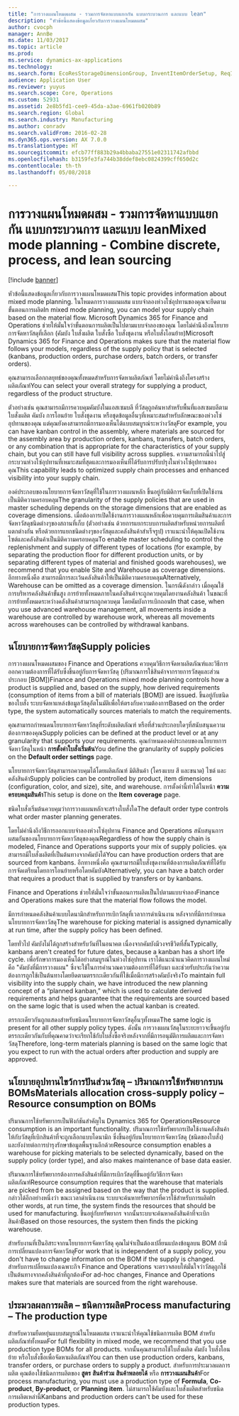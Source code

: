```yaml
---
title: "การวางแผนโหมดผสม - รวมการจัดหาแบบแยกกัน แบบกระบวนการ และแบบ lean"
description: "หัวข้อนี้แสดงข้อมูลเกี่ยวกับการวางแผนโหมดผสม"
author: cvocph
manager: AnnBe
ms.date: 11/03/2017
ms.topic: article
ms.prod: 
ms.service: dynamics-ax-applications
ms.technology: 
ms.search.form: EcoResStorageDimensionGroup, InventItemOrderSetup, ReqItemTable
audience: Application User
ms.reviewer: yuyus
ms.search.scope: Core, Operations
ms.custom: 52931
ms.assetid: 2e8b5fd1-cee9-45da-a3ae-6961fb020b89
ms.search.region: Global
ms.search.industry: Manufacturing
ms.author: conradv
ms.search.validFrom: 2016-02-28
ms.dyn365.ops.version: AX 7.0.0
ms.translationtype: HT
ms.sourcegitcommit: efcb77ff883b29a4bbaba27551e02311742afbbd
ms.openlocfilehash: b3159fe3fa744b38ddef8ebc0824399cff650d2c
ms.contentlocale: th-th
ms.lasthandoff: 05/08/2018

---
```


# <a name="mixed-mode-planning---combine-discrete-process-and-lean-sourcing"></a><span data-ttu-id="392db-103">การวางแผนโหมดผสม - รวมการจัดหาแบบแยกกัน แบบกระบวนการ และแบบ lean</span><span class="sxs-lookup"><span data-stu-id="392db-103">Mixed mode planning - Combine discrete, process, and lean sourcing</span></span>

[!include [banner](../includes/banner.md)]

<span data-ttu-id="392db-104">หัวข้อนี้แสดงข้อมูลเกี่ยวกับการวางแผนโหมดผสม</span><span class="sxs-lookup"><span data-stu-id="392db-104">This topic provides information about mixed mode planning.</span></span> <span data-ttu-id="392db-105">ในโหมดการวางแผนผสม แบบจำลองห่วงโซ่อุปทานของคุณจะยึดตามขั้นตอนการผลิต</span><span class="sxs-lookup"><span data-stu-id="392db-105">In mixed mode planning, you can model your supply chain based on the material flow.</span></span> <span data-ttu-id="392db-106">Microsoft Dynamics 365 for Finance and Operations ช่วยให้มั่นใจว่าขั้นตอนการผลิตเป็นไปตามแบบจำลองของคุณ โดยไม่คำนึงถึงนโยบายการจัดหาวัสดุที่เลือก (คัมบัง ใบสั่งผลิต ใบสั่งซื้อ ใบสั่งชุดงาน หรือใบสั่งโอนย้าย)</span><span class="sxs-lookup"><span data-stu-id="392db-106">Microsoft Dynamics 365 for Finance and Operations makes sure that the material flow follows your models, regardless of the supply policy that is selected (kanbans, production orders, purchase orders, batch orders, or transfer orders).</span></span> 

<span data-ttu-id="392db-107">คุณสามารถเลือกกลยุทธ์ของคุณทั้งหมดสำหรับการจัดหาผลิตภัณฑ์ โดยไม่คำนึงถึงโครงสร้างผลิตภัณฑ์</span><span class="sxs-lookup"><span data-stu-id="392db-107">You can select your overall strategy for supplying a product, regardless of the product structure.</span></span>  

<span data-ttu-id="392db-108">ตัวอย่างเช่น คุณสามารถมีการควบคุมคัมบังในแอสเซมบลี ที่วัสดุถูกค้นหาสำหรับพื้นที่แอสเซมบลีตามใบสั่งผลิต คัมบัง การโอนย้าย ใบสั่งชุดงาน หรือชุดข้อมูลอื่นๆที่เหมาะสมสำหรับลักษณะของห่วงโซ่อุปทานของคุณ แต่คุณยังคงสามารถมีการมองเห็นได้แบบสมบูรณ์ระหว่างวัสดุ</span><span class="sxs-lookup"><span data-stu-id="392db-108">For example, you can have kanban control in the assembly, where materials are sourced for the assembly area by production orders, kanbans, transfers, batch orders, or any combination that is appropriate for the characteristics of your supply chain, but you can still have full visibility across supplies.</span></span> <span data-ttu-id="392db-109">ความสามารถนี้นำไปสู่กระบวนห่วงโซ่อุปทานที่เหมาะสมที่สุดและการมองเห็นที่ได้รับการปรับปรุงในห่วงโซ่อุปทานของคุณ</span><span class="sxs-lookup"><span data-stu-id="392db-109">This capability leads to optimized supply chain processes and enhanced visibility into your supply chain.</span></span>  

<span data-ttu-id="392db-110">องค์ประกอบของนโยบายการจัดหาวัสดุที่ใช้ในการวางแผนหลัก ขึ้นอยู่กับมิติการจัดเก็บที่เปิดใช้งานเป็นมิติความครอบคลุม</span><span class="sxs-lookup"><span data-stu-id="392db-110">The granularity of the supply policies that are used in master scheduling depends on the storage dimensions that are enabled as coverage dimensions.</span></span> <span data-ttu-id="392db-111">เมื่อต้องการเปิดใช้งานการวางแผนหลักเพื่อควบคุมการเติมสินค้าและการจัดหาวัสดุชนิดต่างๆของสถานที่เก็บ (ตัวอย่างเช่น ด้วยการแยกระบบการผลิตสำหรับหน่วยการผลิตที่แตกต่างกัน หรือด้วยการแยกชนิดต่างๆของวัสดุและคลังสินค้าสำเร็จรูป) เราแนะนำให้คุณเปิดใช้งานไซต์และคลังสินค้าเป็นมิติความครอบคลุม</span><span class="sxs-lookup"><span data-stu-id="392db-111">To enable master scheduling to control the replenishment and supply of different types of locations (for example, by separating the production floor for different production units, or by separating different types of material and finished goods warehouses), we recommend that you enable Site and Warehouse as coverage dimensions.</span></span> <span data-ttu-id="392db-112">อีกทางหนึ่งคือ สามารถมีการละเว้นคลังสินค้าให้เป็นมิติความครอบคลุม</span><span class="sxs-lookup"><span data-stu-id="392db-112">Alternatively, Warehouse can be omitted as a coverage dimension.</span></span> <span data-ttu-id="392db-113">ในกรณีดังกล่าว เมื่อคุณใช้การบริหารคลังสินค้าขั้นสูง การย้ายทั้งหมดภายในคลังสินค้าจะถูกควบคุมโดยงานคลังสินค้า ในขณะที่การย้ายทั้งหมดระหว่างคลังสินค้าสามารถถูกควบคุม โดยคัมบังการเบิกถอน</span><span class="sxs-lookup"><span data-stu-id="392db-113">In that case, when you use advanced warehouse management, all movements inside a warehouse are controlled by warehouse work, whereas all movements across warehouses can be controlled by withdrawal kanbans.</span></span>

## <a name="supply-policies"></a><span data-ttu-id="392db-114">นโยบายการจัดหาวัสดุ</span><span class="sxs-lookup"><span data-stu-id="392db-114">Supply policies</span></span>
<span data-ttu-id="392db-115">การวางแผนโหมดผสมของ Finance and Operations ควบคุมวิธีการจัดหาผลิตภัณฑ์และวิธีการออกความต้องการที่ได้รับซึ่งขึ้นอยู่กับการจัดหาวัสดุ (ปริมาณการใช้สินค้าจากรายการวัสดุและส่วนประกอบ \[BOM\])</span><span class="sxs-lookup"><span data-stu-id="392db-115">Finance and Operations mixed mode planning controls how a product is supplied and, based on the supply, how derived requirements (consumption of items from a bill of materials \[BOM\]) are issued.</span></span> <span data-ttu-id="392db-116">ขึ้นอยู่กับชนิดของใบสั่ง ระบบจัดหาแหล่งข้อมูลวัสดุอัตโนมัติเพื่อให้ตรงกับความต้องการ</span><span class="sxs-lookup"><span data-stu-id="392db-116">Based on the order type, the system automatically sources materials to match the requirements.</span></span>  

<span data-ttu-id="392db-117">คุณสามารถกำหนดนโยบายการจัดหาวัสดุที่ระดับผลิตภัณฑ์ หรือที่ส่วนประกอบใดๆที่สนับสนุนความต้องการของคุณ</span><span class="sxs-lookup"><span data-stu-id="392db-117">Supply policies can be defined at the product level or at any granularity that supports your requirements.</span></span> <span data-ttu-id="392db-118">คุณกำหนดองค์ประกอบของนโยบายการจัดหาวัสดุในหน้า **การตั้งค่าใบสั่งเริ่มต้น**</span><span class="sxs-lookup"><span data-stu-id="392db-118">You define the granularity of supply policies on the **Default order settings** page.</span></span>  

<span data-ttu-id="392db-119">นโยบายการจัดหาวัสดุสามารถควบคุมได้โดยผลิตภัณฑ์ มิติสินค้า (โครงแบบ สี และขนาด) ไซต์ และคลังสินค้า</span><span class="sxs-lookup"><span data-stu-id="392db-119">Supply policies can be controlled by product, item dimensions (configuration, color, and size), site, and warehouse.</span></span> <span data-ttu-id="392db-120">การตั้งค่านี้ทำได้ในหน้า **ความครอบคลุมสินค้า**</span><span class="sxs-lookup"><span data-stu-id="392db-120">This setup is done on the **Item coverage** page.</span></span>  

<span data-ttu-id="392db-121">ชนิดใบสั่งเริ่มต้นควบคุมว่าการวางแผนหลักจะสร้างใบสั่งใด</span><span class="sxs-lookup"><span data-stu-id="392db-121">The default order type controls what order master planning generates.</span></span>  

<span data-ttu-id="392db-122">โดยไม่คำนึงถึงวิธีการออกแบบจำลองห่วงโซ่อุปทาน Finance and Operations สนับสนุนการผสมกันของนโยบายการจัดหาวัสดุของคุณ</span><span class="sxs-lookup"><span data-stu-id="392db-122">Regardless of how the supply chain is modeled, Finance and Operations supports your mix of supply policies.</span></span> <span data-ttu-id="392db-123">คุณสามารถมีใบสั่งผลิตที่เป็นต้นทางจากคัมบังได้</span><span class="sxs-lookup"><span data-stu-id="392db-123">You can have production orders that are sourced from kanbans.</span></span> <span data-ttu-id="392db-124">อีกทางหนึ่งคือ คุณสามารถมีใบสั่งชุดงานที่ต้องการผลิตภัณฑ์ที่ได้รับการจัดเตรียมโดยการโอนย้ายหรือโดยคัมบัง</span><span class="sxs-lookup"><span data-stu-id="392db-124">Alternatively, you can have a batch order that requires a product that is supplied by transfers or by kanbans.</span></span>  

<span data-ttu-id="392db-125">Finance and Operations ช่วยให้มั่นใจว่าขั้นตอนการผลิตเป็นไปตามแบบจำลอง</span><span class="sxs-lookup"><span data-stu-id="392db-125">Finance and Operations makes sure that the material flow follows the model.</span></span>  

<span data-ttu-id="392db-126">มีการกำหนดคลังสินค้าแบบไดนามิกสำหรับการเบิกวัสดุที่เวลาการดำเนินงาน หลังจากที่มีการกำหนดนโยบายการจัดหาวัสดุ</span><span class="sxs-lookup"><span data-stu-id="392db-126">The warehouse for picking material is assigned dynamically at run time, after the supply policy has been defined.</span></span>  

<span data-ttu-id="392db-127">โดยทั่วไป คัมบังไม่ได้ถูกสร้างสำหรับวันที่ในอนาคต เนื่องจากคัมบังมีวงจรชีวิตที่สั้น</span><span class="sxs-lookup"><span data-stu-id="392db-127">Typically, kanbans aren't created for future dates, because a kanban has a short life cycle.</span></span> <span data-ttu-id="392db-128">เพื่อรักษาการมองเห็นได้อย่างสมบูรณ์ในห่วงโซ่อุปทาน เราได้แนะนำแนวคิดการวางแผนใหม่คือ "คัมบังที่มีการวางแผน" ซึ่งจะใช้ในการคำนวณความต้องการที่ได้รับมา และช่วยรับประกันว่าความต้องการถูกใช้เป็นต้นทางโดยยึดตามตรรกะเดียวกันที่ใช้เมื่อมีการสร้างคัมบังจริง</span><span class="sxs-lookup"><span data-stu-id="392db-128">To maintain full visibility into the supply chain, we have introduced the new planning concept of a “planned kanban,” which is used to calculate derived requirements and helps guarantee that the requirements are sourced based on the same logic that is used when the actual kanban is created.</span></span>  

<span data-ttu-id="392db-129">ตรรกะเดียวกันถูกแสดงสำหรับชนิดนโยบายการจัดหาวัสดุอื่นๆทั้งหมด</span><span class="sxs-lookup"><span data-stu-id="392db-129">The same logic is present for all other supply policy types.</span></span> <span data-ttu-id="392db-130">ดังนั้น การวางแผนวัสดุในระยะยาวจะขึ้นอยู่กับตรรกะเดียวกันกับที่คุณคาดว่าจะเรียกใช้กับใบสั่งซื้อจริงหลังจากที่มีการอนุมัติการผลิตและการจัดหาวัสดุ</span><span class="sxs-lookup"><span data-stu-id="392db-130">Therefore, long-term materials planning is based on the same logic that you expect to run with the actual orders after production and supply are approved.</span></span>

## <a name="materials-allocation-cross-supply-policy--resource-consumption-on-boms"></a><span data-ttu-id="392db-131">นโยบายอุปทานไขว้การปันส่วนวัสดุ – ปริมาณการใช้ทรัพยากรบน BOMs</span><span class="sxs-lookup"><span data-stu-id="392db-131">Materials allocation cross-supply policy – Resource consumption on BOMs</span></span>
<span data-ttu-id="392db-132">ปริมาณการใช้ทรัพยากรเป็นฟังก์ชันสำคัญใน Dynamics 365 for Operations</span><span class="sxs-lookup"><span data-stu-id="392db-132">Resource consumption is an important functionality.</span></span> <span data-ttu-id="392db-133">ปริมาณการใช้ทรัพยากรเปิดใช้งานคลังสินค้าให้กับวัสดุที่เบิกสินค้าที่จะถูกเลือกแบบไดนามิก ซึ่งขึ้นอยู่กับนโยบายการจัดหาวัสดุ (ชนิดของใบสั่ง) และยังง่ายต่อการบำรุงรักษาข้อมูลพื้นฐานอีกด้วย</span><span class="sxs-lookup"><span data-stu-id="392db-133">Resource consumption enables a warehouse for picking materials to be selected dynamically, based on the supply policy (order type), and also makes maintenance of base data easier.</span></span>  

<span data-ttu-id="392db-134">ปริมาณการใช้ทรัพยากรต้องการคลังสินค้าที่มีการเบิกวัสดุที่ขึ้นอยู่กับวิธีการจัดหาผลิตภัณฑ์</span><span class="sxs-lookup"><span data-stu-id="392db-134">Resource consumption requires that the warehouse that materials are picked from be assigned based on the way that the product is supplied.</span></span> <span data-ttu-id="392db-135">กล่าวได้อีกอย่างหนึ่งว่า ขณะเวลาดำเนินงาน ระบบจะค้นหาทรัพยากรที่ควรใช้สำหรับการผลิต</span><span class="sxs-lookup"><span data-stu-id="392db-135">In other words, at run time, the system finds the resources that should be used for manufacturing.</span></span> <span data-ttu-id="392db-136">ขึ้นอยู่กับทรัพยากร จากนั้นระบบจะค้นหาคลังสินค้าที่จะเบิกสินค้า</span><span class="sxs-lookup"><span data-stu-id="392db-136">Based on those resources, the system then finds the picking warehouse.</span></span>  

<span data-ttu-id="392db-137">สำหรับงานที่เป็นอิสระจากนโยบายการจัดหาวัสดุ คุณไม่จำเป็นต้องเปลี่ยนแปลงข้อมูลบน BOM ถ้ามีการเปลี่ยนแปลงการจัดหาวัสดุ</span><span class="sxs-lookup"><span data-stu-id="392db-137">For work that is independent of a supply policy, you don't have to change information on the BOM if the supply is changed.</span></span> <span data-ttu-id="392db-138">สำหรับการเปลี่ยนแปลงเฉพาะกิจ Finance and Operations จะตรวจสอบให้มั่นใจว่าวัสดุถูกใช้เป็นต้นทางจากคลังสินค้าที่ถูกต้อง</span><span class="sxs-lookup"><span data-stu-id="392db-138">For ad-hoc changes, Finance and Operations makes sure that materials are sourced from the right warehouse.</span></span>

## <a name="process-manufacturing--the-production-type"></a><span data-ttu-id="392db-139">ประมวลผลการผลิต – ชนิดการผลิต</span><span class="sxs-lookup"><span data-stu-id="392db-139">Process manufacturing – The production type</span></span>
<span data-ttu-id="392db-140">สำหรับความยืดหยุ่นแบบสมบูรณ์ในโหมดผสม เราแนะนำให้คุณใช้ชนิดการผลิต BOM สำหรับผลิตภัณฑ์ทั้งหมด</span><span class="sxs-lookup"><span data-stu-id="392db-140">For full flexibility in mixed mode, we recommend that you use production type BOMs for all products.</span></span> <span data-ttu-id="392db-141">จากนั้นคุณสามารถใช้ใบสั่งผลิต คัมบัง ใบสั่งโอนย้าย หรือใบสั่งซื้อเพื่อจัดหาผลิตภัณฑ์</span><span class="sxs-lookup"><span data-stu-id="392db-141">You can then use production orders, kanbans, transfer orders, or purchase orders to supply a product.</span></span> <span data-ttu-id="392db-142">สำหรับการประมวลผลการผลิต คุณต้องใช้ชนิดการผลิตของ **สูตร** **สินค้าร่วม** **สินค้าพลอยได้** หรือ **การวางแผนสินค้า**</span><span class="sxs-lookup"><span data-stu-id="392db-142">For process manufacturing, you must use a production type of **Formula**, **Co-product**, **By-product**, or **Planning item**.</span></span> <span data-ttu-id="392db-143">ไม่สามารถใช้คัมบังและใบสั่งผลิตสำหรับชนิดการผลิตเหล่านี้</span><span class="sxs-lookup"><span data-stu-id="392db-143">Kanbans and production orders can't be used for these production types.</span></span>




